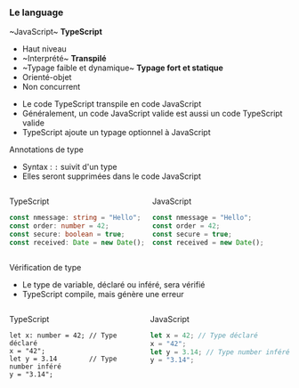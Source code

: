 ### Le language

<div class="r-stack">

<div class="fragment fade-out" data-fragment-index="1">

~JavaScript~ **TypeScript**
* Haut niveau
* ~Interprété~ **Transpilé**
* ~Typage faible et dynamique~ **Typage fort et statique**
* Orienté-objet
* Non concurrent

</div>

<div class="fragment fade-in-then-out" data-fragment-index="1">

* Le code TypeScript transpile en code JavaScript
* Généralement, un code JavaScript valide est aussi un code TypeScript valide
* TypeScript ajoute un typage optionnel à JavaScript

</div>

<div class="fragment fade-in-then-out" data-fragment-index="2">

Annotations de type
* Syntax : `:` suivit d'un type
* Elles seront supprimées dans le code JavaScript

<div style="display: grid; grid-template-columns: 1fr 1fr; grid-column-gap: 10px;">

<div>

TypeScript

<div data-external-example="https://www.typescriptlang.org/play/?ssl=4&ssc=35&pln=1&pc=1#code/MYewdgzgLgBGC2BTCECGBzRAuG0BOAlmOjALwwBEAEogDa0gUDcAUKJLCHgCaJ45gArvABGfMjAAsAJlbtouRMEF5sMESBC1EqMBKh5BiOeAWrgiAgDdE3HABFUURBLCIA7jEfOAFAEpWFiA"></div>

```typescript
const nmessage: string = "Hello";
const order: number = 42;
const secure: boolean = true;
const received: Date = new Date();
```
</div>

<div>

JavaScript
```javascript
const nmessage = "Hello";
const order = 42;
const secure = true;
const received = new Date();
```
</div>


</div>

</div>

<div class="fragment fade-in-then-out" data-fragment-index="3">

Vérification de type
* Le type de variable, déclaré ou inféré, sera vérifié
* TypeScript compile, mais génère une erreur

<div style="display: grid; grid-template-columns: 1fr 1fr; grid-column-gap: 10px;">

<div>

TypeScript

<div data-external-example="https://www.typescriptlang.org/play/?ssl=4&ssc=30&pln=1&pc=1#code/DYUwLgBAHgXBB2BXAtgIxAJwgXggFgCYBuCAelIgBUBPABxAgBMBLgY2AEMNmAoUSajggBmAHQBGPBGkzp5KnQZI0mCAEt4AM2bceUIQCJCBkrLNkKAUQwYQiDD0G4DYySfMz512-Z48gA"></div>

```typescript[2,4] has-error no-numbering
let x: number = 42; // Type déclaré
x = "42";
let y = 3.14        // Type number inféré
y = "3.14";
```
</div>

<div>

JavaScript
```javascript
let x = 42; // Type déclaré
x = "42";
let y = 3.14; // Type number inféré
y = "3.14";
```
</div>


</div>

</div>

</div> <!-- .r-stack -->
